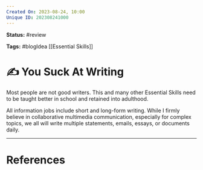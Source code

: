 ```yaml
---
Created On: 2023-08-24, 10:00
Unique ID: 202308241000
---
```

**Status:** #review 

**Tags:**  #blogIdea  [[Essential Skills]]

# ✍️ You Suck At Writing

Most people are not good writers. This and many other Essential Skills need to be taught better in school and retained into adulthood. 

All information jobs include short and long-form writing. While I firmly believe in collaborative multimedia communication, especially for complex topics, we all will write multiple statements, emails, essays, or documents daily. 




---
# References
